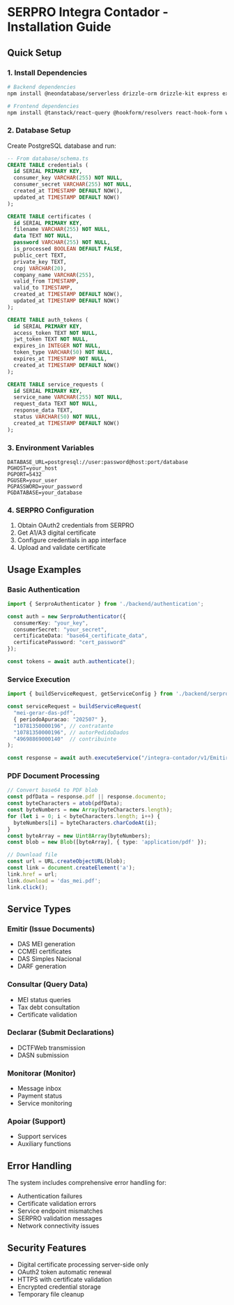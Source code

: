 # SERPRO Integra Contador - Installation Guide

## Quick Setup

### 1. Install Dependencies

```bash
# Backend dependencies
npm install @neondatabase/serverless drizzle-orm drizzle-kit express express-session node-forge multer zod

# Frontend dependencies  
npm install @tanstack/react-query @hookform/resolvers react-hook-form wouter
```

### 2. Database Setup

Create PostgreSQL database and run:

```sql
-- From database/schema.ts
CREATE TABLE credentials (
  id SERIAL PRIMARY KEY,
  consumer_key VARCHAR(255) NOT NULL,
  consumer_secret VARCHAR(255) NOT NULL,
  created_at TIMESTAMP DEFAULT NOW(),
  updated_at TIMESTAMP DEFAULT NOW()
);

CREATE TABLE certificates (
  id SERIAL PRIMARY KEY,
  filename VARCHAR(255) NOT NULL,
  data TEXT NOT NULL,
  password VARCHAR(255) NOT NULL,
  is_processed BOOLEAN DEFAULT FALSE,
  public_cert TEXT,
  private_key TEXT,
  cnpj VARCHAR(20),
  company_name VARCHAR(255),
  valid_from TIMESTAMP,
  valid_to TIMESTAMP,
  created_at TIMESTAMP DEFAULT NOW(),
  updated_at TIMESTAMP DEFAULT NOW()
);

CREATE TABLE auth_tokens (
  id SERIAL PRIMARY KEY,
  access_token TEXT NOT NULL,
  jwt_token TEXT NOT NULL,
  expires_in INTEGER NOT NULL,
  token_type VARCHAR(50) NOT NULL,
  expires_at TIMESTAMP NOT NULL,
  created_at TIMESTAMP DEFAULT NOW()
);

CREATE TABLE service_requests (
  id SERIAL PRIMARY KEY,
  service_name VARCHAR(255) NOT NULL,
  request_data TEXT NOT NULL,
  response_data TEXT,
  status VARCHAR(50) NOT NULL,
  created_at TIMESTAMP DEFAULT NOW()
);
```

### 3. Environment Variables

```env
DATABASE_URL=postgresql://user:password@host:port/database
PGHOST=your_host
PGPORT=5432
PGUSER=your_user
PGPASSWORD=your_password
PGDATABASE=your_database
```

### 4. SERPRO Configuration

1. Obtain OAuth2 credentials from SERPRO
2. Get A1/A3 digital certificate
3. Configure credentials in app interface
4. Upload and validate certificate

## Usage Examples

### Basic Authentication

```typescript
import { SerproAuthenticator } from './backend/authentication';

const auth = new SerproAuthenticator({
  consumerKey: "your_key",
  consumerSecret: "your_secret", 
  certificateData: "base64_certificate_data",
  certificatePassword: "cert_password"
});

const tokens = await auth.authenticate();
```

### Service Execution

```typescript
import { buildServiceRequest, getServiceConfig } from './backend/serpro-services';

const serviceRequest = buildServiceRequest(
  "mei-gerar-das-pdf",
  { periodoApuracao: "202507" },
  "10781350000196", // contratante
  "10781350000196", // autorPedidoDados
  "49698869000140"  // contribuinte
);

const response = await auth.executeService("/integra-contador/v1/Emitir", serviceRequest);
```

### PDF Document Processing

```typescript
// Convert base64 to PDF blob
const pdfData = response.pdf || response.documento;
const byteCharacters = atob(pdfData);
const byteNumbers = new Array(byteCharacters.length);
for (let i = 0; i < byteCharacters.length; i++) {
  byteNumbers[i] = byteCharacters.charCodeAt(i);
}
const byteArray = new Uint8Array(byteNumbers);
const blob = new Blob([byteArray], { type: 'application/pdf' });

// Download file
const url = URL.createObjectURL(blob);
const link = document.createElement('a');
link.href = url;
link.download = 'das_mei.pdf';
link.click();
```

## Service Types

### Emitir (Issue Documents)
- DAS MEI generation
- CCMEI certificates  
- DAS Simples Nacional
- DARF generation

### Consultar (Query Data)
- MEI status queries
- Tax debt consultation
- Certificate validation

### Declarar (Submit Declarations)
- DCTFWeb transmission
- DASN submission

### Monitorar (Monitor)
- Message inbox
- Payment status
- Service monitoring

### Apoiar (Support)
- Support services
- Auxiliary functions

## Error Handling

The system includes comprehensive error handling for:
- Authentication failures
- Certificate validation errors
- Service endpoint mismatches
- SERPRO validation messages
- Network connectivity issues

## Security Features

- Digital certificate processing server-side only
- OAuth2 token automatic renewal
- HTTPS with certificate validation
- Encrypted credential storage
- Temporary file cleanup